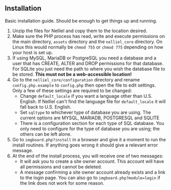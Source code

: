 ## Installation
Basic installation guide. Should be enough to get things up and running.

1. Unzip the files for Nelliel and copy them to the location desired.
2. Make sure the PHP process has read, write and execute permissions on the main directory, `assets` directory and the `nelliel_core` directory. On Linux this would normally be `chmod 755` or `chmod 775` depending on how your host is set up.
3. If using MySQL, MariaDB or PostgreSQL you need a database and a user that has CREATE, ALTER and DROP permissions for that database.  
For SQLite you just need the path to where you wish the database file to be stored. **This must not be a web-accessible location!**
4. Go to the `nelliel_core/configuration` directory and rename `config.php.example` to `config.php` then open the file to edit settings. Only a few of these settings are required to be changed:
	- Change `default_locale` if you want a language other than U.S. English. If Nelliel can't find the language file for `default_locale` it will fall back to U.S. English.
	- Set `sqltype` to whichever type of database you are using. The current options are MYSQL, MARIADB, POSTGRESQL and SQLITE
	- There is a configuration section for each type of SQL database. You only need to configure for the type of database you are using; the others can be left alone.
5. Go to `imgboard.php?install` in a browser and give it a moment to run the install routines. If anything goes wrong it should give a relevant error message.
6. At the end of the install process, you will receive one of two messages:
	- It will ask you to create a site owner account. This account will have all permissions and cannot be deleted.
	- A message confirming a site owner account already exists and a link to the login page. You can also go to `imgboard.php?module=login` if the link does not work for some reason.
